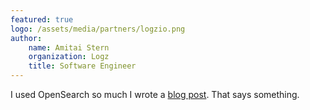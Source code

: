 ```yaml
---
featured: true
logo: /assets/media/partners/logzio.png
author: 
    name: Amitai Stern
    organization: Logz
    title: Software Engineer
---
```


I used OpenSearch so much I wrote a [blog post](/blog/technical-posts/2021/06/my-first-steps-in-opensearch-plugins/). That says something.